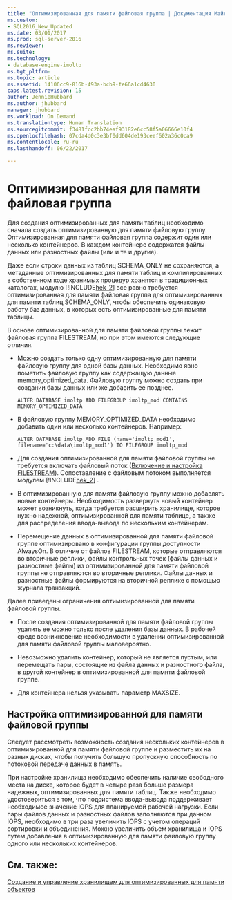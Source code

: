 ```yaml
---
title: "Оптимизированная для памяти файловая группа | Документация Майкрософт"
ms.custom:
- SQL2016_New_Updated
ms.date: 03/01/2017
ms.prod: sql-server-2016
ms.reviewer: 
ms.suite: 
ms.technology:
- database-engine-imoltp
ms.tgt_pltfrm: 
ms.topic: article
ms.assetid: 14106cc9-816b-493a-bcb9-fe66a1cd4630
caps.latest.revision: 15
author: JennieHubbard
ms.author: jhubbard
manager: jhubbard
ms.workload: On Demand
ms.translationtype: Human Translation
ms.sourcegitcommit: f3481fcc2bb74eaf93182e6cc58f5a06666e10f4
ms.openlocfilehash: 07cda4d0c3e3bf0dd604de193ceef602a36c0ca9
ms.contentlocale: ru-ru
ms.lasthandoff: 06/22/2017

---
```

# <a name="the-memory-optimized-filegroup"></a>Оптимизированная для памяти файловая группа
  Для создания оптимизированных для памяти таблиц необходимо сначала создать оптимизированную для памяти файловую группу. Оптимизированная для памяти файловая группа содержит один или несколько контейнеров. В каждом контейнере содержатся файлы данных или разностных файлы (или и те и другие).  
  
 Даже если строки данных из таблиц SCHEMA_ONLY не сохраняются, а метаданные оптимизированных для памяти таблиц и компилированных в собственном коде хранимых процедур хранятся в традиционных каталогах, модулю [!INCLUDE[hek_2](../../includes/hek-2-md.md)] все равно требуется оптимизированная для памяти файловая группа для оптимизированных для памяти таблиц SCHEMA_ONLY, чтобы обеспечить одинаковую работу баз данных, в которых есть оптимизированные для памяти таблицы.  
  
 В основе оптимизированной для памяти файловой группы лежит файловая группа FILESTREAM, но при этом имеются следующие отличия.  
  
-   Можно создать только одну оптимизированную для памяти файловую группу для одной базы данных. Необходимо явно пометить файловую группу как содержащую данные memory_optimized_data. Файловую группу можно создать при создании базы данных или же добавить ее позднее.  
  
    ```  
    ALTER DATABASE imoltp ADD FILEGROUP imoltp_mod CONTAINS MEMORY_OPTIMIZED_DATA  
    ```  
  
-   В файловую группу MEMORY_OPTIMIZED_DATA необходимо добавить один или несколько контейнеров. Например:  
  
    ```  
    ALTER DATABASE imoltp ADD FILE (name='imoltp_mod1', filename='c:\data\imoltp_mod1') TO FILEGROUP imoltp_mod  
    ```  
  
-   Для создания оптимизированной для памяти файловой группы не требуется включать файловый поток ([Включение и настройка FILESTREAM](../../relational-databases/blob/enable-and-configure-filestream.md)). Сопоставление с файловым потоком выполняется модулем [!INCLUDE[hek_2](../../includes/hek-2-md.md)] .  
  
-   В оптимизированную для памяти файловую группу можно добавлять новые контейнеры. Необходимость развернуть новый контейнер может возникнуть, когда требуется расширить хранилище, которое нужно надежной, оптимизированной для памяти таблице, а также для распределения ввода-вывода по нескольким контейнерам.  
  
-   Перемещение данных в оптимизированной для памяти файловой группе оптимизировано в конфигурации группы доступности AlwaysOn. В отличие от файлов FILESTREAM, которые отправляются во вторичные реплики, файлы контрольных точек (файлы данных и разностные файлы) из оптимизированной для памяти файловой группы не отправляются во вторичные реплики. Файлы данных и разностные файлы формируются на вторичной реплике с помощью журнала транзакций.  
  
 Далее приведены ограничения оптимизированной для памяти файловой группы.  
  
-   После создания оптимизированной для памяти файловой группы удалить ее можно только после удаления базы данных. В рабочей среде возникновение необходимости в удалении оптимизированной для памяти файловой группы маловероятно.  
  
-   Невозможно удалить контейнер, который не является пустым, или перемещать пары, состоящие из файла данных и разностного файла, в другой контейнер в оптимизированной для памяти файловой группе.  
  
-   Для контейнера нельзя указывать параметр MAXSIZE.  
  
## <a name="configuring-a-memory-optimized-filegroup"></a>Настройка оптимизированной для памяти файловой группы  
 Следует рассмотреть возможность создания нескольких контейнеров в оптимизированной для памяти файловой группе и разместить их на разных дисках, чтобы получить большую пропускную способность по потоковой передаче данных в память.  
  
 При настройке хранилища необходимо обеспечить наличие свободного места на диске, которое будет в четыре раза больше размера надежных, оптимизированных для памяти таблиц. Также необходимо удостовериться в том, что подсистема ввода-вывода поддерживает необходимое значение IOPS для планируемой рабочей нагрузки. Если пары файлов данных и разностных файлов заполняются при данном IOPS, необходимо в три раза увеличить IOPS с учетом операций сортировки и объединения. Можно увеличить объем хранилища и IOPS путем добавления в оптимизированную для памяти файловую группу одного или нескольких контейнеров.  
  
## <a name="see-also"></a>См. также:  
 [Создание и управление хранилищем для оптимизированных для памяти объектов](../../relational-databases/in-memory-oltp/creating-and-managing-storage-for-memory-optimized-objects.md)  
  
  

